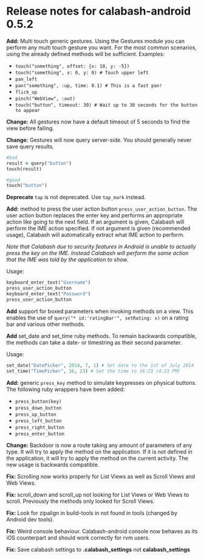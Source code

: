 # Release notes for calabash-android 0.5.2

 **Add:** Multi touch generic gestures. Using the Gestures module you can perform any multi touch gesture you want. For the most common scenarios, using the already defined methods will be sufficient. Examples:

  - `touch("something", offset: {x: 10, y: -5})`
  - `touch("something", x: 0, y: 0) # Touch upper left`
  - `pan_left`
  - `pan("something", :up, time: 0.1) # This is a fast pan!`
  - `flick_up`
  - `pinch("WebView", :out)`
  - `touch("button", timeout: 30) # Wait up to 30 seconds for the button to appear`


**Change:** All gestures now have a default timeout of 5 seconds to find the view before failing.

**Change:** Gestures will now query server-side. You should generally never save query results.

``` ruby
#bad
result = query("button")
touch(result)

#good
touch("button")
```

 **Deprecate** `tap` is not deprecated. Use `tap_mark` instead.

 **Add:** method to press the user action button `press_user_action_button`. The user action button replaces the enter key and performs an appropriate action like going to the next field. If an argument is given, Calabash will perform the IME action specified. If not argument is given (recommended usage), Calabash will automatically extract what IME action to perform.

*Note that Calabash due to security features in Android is unable to actually press the key on the IME. Instead Calabash will perform the same action that the IME was told by the application to show.*

Usage:

``` ruby
keyboard_enter_text("Username")
press_user_action_button
keyboard_enter_text("Password")
press_user_action_button
```

**Add** support for boxed parameters when invoking methods on a view. This enables the use of `query("* id:'ratingBar'", setRating: x)` on a rating bar and various other methods.

**Add** set_date and set_time ruby methods. To remain backwards compatible, the methods can take a date- or timestring as their second parameter.

Usage:
```ruby
set_date("DatePicker", 2014, 7, 1) # Set date to the 1st of July 2014
set_time("TimePicker", 16, 23) # Set the time to 16:23 (4:23 PM)
```

**Add:** generic `press_key` method to simulate keypresses on physical buttons.  The following ruby wrappers have been added:

 - `press_button(key)`
 - `press_down_button`
 - `press_up_button`
 - `press_left_button`
 - `press_right_button`
 - `press_enter_button`

**Change:** Backdoor is now a route taking any amount of parameters of any type. It will try to apply the method on the application. If it is not defined in the application, it will try to apply the method on the current activity. The new usage is backwards compatible.

**Fix:** Scrolling now works properly for List Views as well as Scroll Views and Web Views.

**Fix:** scroll_down and scroll_up not looking for List Views or Web Views to scroll. Previously the methods only looked for Scroll Views.

**Fix:** Look for zipalign in build-tools in not found in tools (changed by Android dev tools).

**Fix:** Weird console behaviour. Calabash-android console now behaves as its iOS counterpart and should work correctly for rvm users.

**Fix:** Save calabash settings to **.calabash_settings** not **calabash_settings**
